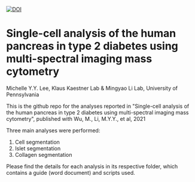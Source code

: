 [![DOI](https://zenodo.org/badge/375136919.svg)](https://zenodo.org/badge/latestdoi/375136919)

# Single-cell analysis of the human pancreas in type 2 diabetes using multi-spectral imaging mass cytometry

Michelle Y.Y. Lee, Klaus Kaestner Lab & Mingyao Li Lab, University of Pennsylvania

This is the github repo for the analyses reported in "Single-cell analysis of the human pancreas in type 2 diabetes using multi-spectral imaging mass cytometry", published with Wu, M., Li, M.Y.Y., et al, 2021

Three main analyses were performed: 
1) Cell segmentation
2) Islet segmentation
3) Collagen segmentation 

Please find the details for each analysis in its respective folder, which contains a guide (word document) and scripts used. 


